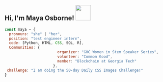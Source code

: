 <h2> Hi, I'm Maya Osborne! <img src="https://media.giphy.com/media/mGcNjsfWAjY5AEZNw6/giphy.gif" width="50"></h2> 

```javascript
const maya = {
  pronouns: "she" | "her",
  position: "test engineer intern",
  code: [Python, HTML, CSS, SQL, R],
  Communities: {
                        organizer: "GHC Women in Stem Speaker Series",
                        volunteer: "Common Good",
                        member: "Blockchain at Georgia Tech"
                      },
 challenge: "I am doing the 50-day Daily CSS Images Challenge!"
}
```
